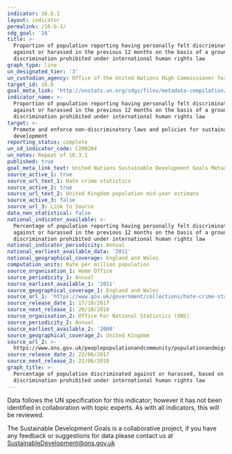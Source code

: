 ```yaml
---
indicator: 16.b.1
layout: indicator
permalink: /16-b-1/
sdg_goal: '16'
title: >-
  Proportion of population reporting having personally felt discriminated
  against or harassed in the previous 12 months on the basis of a ground of
  discrimination prohibited under international human rights law
graph_type: line
un_designated_tier: '3'
un_custodian_agency: Office of the United Nations High Commissioner for Human Rights (OHCHR)
target_id: 16.b
goal_meta_link: 'http://unstats.un.org/sdgs/files/metadata-compilation/Metadata-Goal-16.pdf'
indicator_name: >-
  Proportion of population reporting having personally felt discriminated
  against or harassed in the previous 12 months on the basis of a ground of
  discrimination prohibited under international human rights law
target: >-
  Promote and enforce non-discriminatory laws and policies for sustainable
  development
reporting_status: complete
un_sd_indicator_code: C200204
un_notes: Repeat of 10.3.1
published: true
goal_meta_link_text: United Nations Sustainable Development Goals Metadata (pdf 1361kB)
source_active_1: true
source_url_text_1: Hate crime statistics
source_active_2: true
source_url_text_2: United Kingdom population mid-year estimate
source_active_3: false
source_url_3: Link to Source
data_non_statistical: false
national_indicator_available: >-
  Percentage of population reporting having personally felt discriminated
  against or harassed in the previous 12 months on the basis of a ground of
  discrimination prohibited under international human rights law
national_indicator_periodicity: Annual
national_earliest_available_data: '2011'
national_geographical_coverage: England and Wales
computation_units: Rate per million population
source_organisation_1: Home Office
source_periodicity_1: Annual
source_earliest_available_1: '2011'
source_geographical_coverage_1: England and Wales
source_url_1: 'https://www.gov.uk/government/collections/hate-crime-statistics'
source_release_date_1: 17/10/2017
source_next_release_1: 20/10/2018
source_organisation_2: Office For National Statistics (ONS)
source_periodicity_2: Annual
source_earliest_available_2: '2000'
source_geographical_coverage_2: United Kingdom
source_url_2: >-
  https://www.ons.gov.uk/peoplepopulationandcommunity/populationandmigration/populationestimates/timeseries/ukpop/pop 
source_release_date_2: 22/06/2017
source_next_release_2: 22/06/2018
graph_title: >-
  Percentage of population discriminated against or harassed, based on
  discrimination prohibited under international human rights law
---
```


Data follows the UN specification for this indicator; however it has not been identified in collaboration with topic experts. As with all indicators, this will be reviewed.

The Sustainable Development Goals is a collaborative project, if you have any feedback or suggestions for data please contact us at <SustainableDevelopment@ons.gov.uk>
